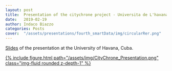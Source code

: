 ```yaml
---
layout: post
title:  Presentation of the citychrone project - Universita de L'havana
date:   2019-02-19
author: Indaco Biazzo
categories: Posts
cover:  "/assets/presentations/fourth_smartData/img/circularRer.png"
---
```


[Slides][PechaKucha2018] of the presentation at the University of Havana, Cuba.

 <div class="fake-img l-body">
  <a href="/assets/presentations/2019-02-19 havana/presentation.html" target="_blank">
    {% include figure.html path="/assets/img/CityChrone_Presentation.png" class="img-fluid rounded z-depth-1" %}
  </a>
</div>

[imagePresentation]: /assets/img/CityChrone_Presentation.png
[PechaKucha2018]:      http://ocadni.github.io/assets/presentations/fourth_smartData/presentation.html
